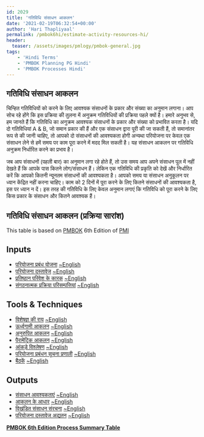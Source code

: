 ```yaml
---
id: 2029   
title: 'गतिविधि संसाधन आकलन'
date: '2021-02-19T06:32:54+00:00'
author: 'Hari Thapliyaal'
permalink: /pmbok6hi/estimate-activity-resources-hi/
header:
  teaser: /assets/images/pmlogy/pmbok-general.jpg
tags:
    - 'Hindi Terms'
    - 'PMBOK Planning PG Hindi'
    - 'PMBOK Processes Hindi'
---
```


## गतिविधि संसाधन आकलन

चिन्हित गतिविधियों को करने के लिए आवश्यक संसाधनों के प्रकार और संख्या का अनुमान लगाना। आप सोच रहे होंगे कि इस प्रक्रिया की तुलना में अनुक्रम गतिविधियों की प्रक्रिया पहले क्यों है। हमारे अनुभव से, हम जानते हैं कि गतिविधि का अनुक्रम आवश्यक संसाधनों के प्रकार और संख्या को प्रभावित करता है। यदि दो गतिविधियां A &amp; B, जो समान प्रकार की हैं और एक संसाधन द्वारा पूरी की जा सकती हैं, तो समानांतर रूप से की जानी चाहिए, तो आपको दो संसाधनों की आवश्यकता होगी अन्यथा परियोजना पर केवल एक संसाधन लेने से हमें समय पर काम पूरा करने में मदद मिल सकती है। यह संसाधन आकलन पर गतिविधि अनुक्रम निर्धारित करने का प्रभाव है। 

जब आप संसाधनों (पहली बार) का अनुमान लगा रहे होते हैं, तो उस समय आप अपने संसाधन पूल में नहीं देखते हैं कि आपके पास कितने लोग/संसाधन हैं। लेकिन एक गतिविधि की प्रकृति को देखें और निर्धारित करें कि आपको कितनी न्यूनतम संसाधनों की आवश्यकता है। आपको समय या संसाधन अनुकूलन पर ध्यान केंद्रित नहीं करना चाहिए। काम को 2 दिनों में पूरा करने के लिए कितने संसाधनों की आवश्यकता है, इस पर ध्यान न दें। इस तरह की गतिविधि के लिए केवल अनुमान लगाएं कि गतिविधि को पूरा करने के लिए किस प्रकार के संसाधन और कितने आवश्यक हैं।

## गतिविधि संसाधन आकलन (प्रक्रिया सारांश)

This table is based on [PMBOK](https://www.pmi.org/pmbok-guide-standards) 6th Edition of [PMI](https:/www.pmi.org)

## Inputs

- [परियोजना प्रबंध योजना](/pmbok6hi/project-management-plan-hi) [~English](/pmbok6/Project-Management-Plan)
- [परियोजना दस्तावेज](/pmbok6hi/project-documents-hi) [~English](/pmbok6/Project-Documents)
- [प्रतिष्ठान परिवेश के कारक](/pmbok6hi/enterprise-environmental-factors-hi) [~English](/pmbok6/Enterprise-Environmental-Factors)
- [संगठनात्मक प्रक्रिया परिसम्पत्तियां](/pmbok6hi/organizational-process-assets-hi) [~English](/pmbok6/Organizational-Process-Assets)

## Tools &amp; Techniques

- [विशेषज्ञ की राय](/pmbok6hi/expert-judgement-hi) [~English](/pmbok6/Expert-Judgement)
- [ऊर्ध्वगामी आकलन](/pmbok6hi/bottom-up-estimating-hi) [~English](/pmbok6/Bottom-Up-Estimating)
- [अनुरुपित आकलन](/pmbok6hi/analogous-estimating-hi) [~English](/pmbok6/Analogous-Estimating)
- [पैरामेट्रिक आकलन](/pmbok6hi/parametric-estimating-hi) [~English](/pmbok6/Parametric-Estimating)
- [आंकड़े विश्लेषण](/pmbok6hi/data-analysis-hi) [~English](/pmbok6/Data-Analysis)
- [परियोजना प्रबंधन सूचना प्रणाली](/pmbok6hi/project-management-information-system-hi) [~English](/pmbok6/Project-Management-Information-System)
- [बैठकें](/pmbok6hi/meetings-hi) [~English](/pmbok6/Meetings)

## Outputs

- [संसाधन आवश्यकताएं](/pmbok6hi/resource-requirements-hi) [~English](/pmbok6/Resource-Requirements)
- [आकलन के आधार](/pmbok6hi/basis-of-estimates-hi) [~English](/pmbok6/Basis-Of-Estimates)
- [विखंडित संसाधन संरचना](/pmbok6hi/resource-breakdown-structure-hi) [~English](/pmbok6/Resource-Breakdown-Structure)
- [परियोजना दस्तावेज अद्यतन](/pmbok6hi/project-documents-updates-hi) [~English](/pmbok6/Project-Documents-Updates)

**[PMBOK 6th Edition Process Summary Table](process-groups-and-processes-in-pmbok6/)**

